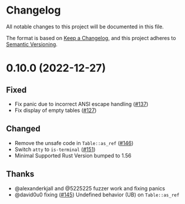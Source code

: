 # Changelog

All notable changes to this project will be documented in this file.

The format is based on [Keep a Changelog](https://keepachangelog.com/en/1.0.0/),
and this project adheres to [Semantic Versioning](https://semver.org/spec/v2.0.0.html).

# 0.10.0 (2022-12-27)
## Fixed
- Fix panic due to incorrect ANSI escape handling ([#137])
- Fix display of empty tables ([#127])

## Changed
- Remove the unsafe code in `Table::as_ref` ([#146])
- Switch `atty` to `is-terminal` ([#151])
- Minimal Supported Rust Version bumped to 1.56

## Thanks
- @alexanderkjall and @5225225 fuzzer work and fixing panics
- @david0u0 fixing ([#145]) Undefined behavior (UB) on `Table::as_ref`

[#127]: https://github.com/phsym/prettytable-rs/pull/127
[#137]: https://github.com/phsym/prettytable-rs/pull/137
[#145]: https://github.com/phsym/prettytable-rs/issues/145
[#146]: https://github.com/phsym/prettytable-rs/pull/146
[#151]: https://github.com/phsym/prettytable-rs/pull/151
